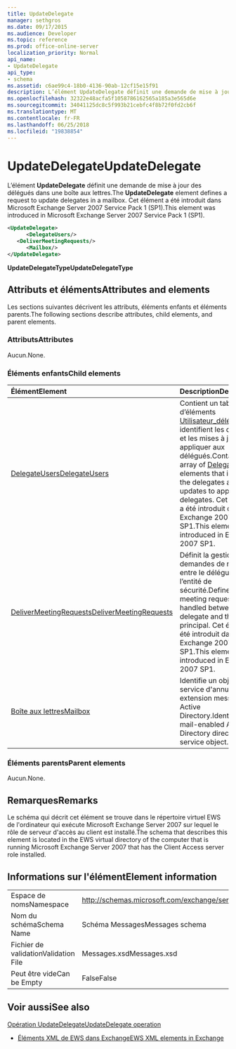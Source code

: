 ```yaml
---
title: UpdateDelegate
manager: sethgros
ms.date: 09/17/2015
ms.audience: Developer
ms.topic: reference
ms.prod: office-online-server
localization_priority: Normal
api_name:
- UpdateDelegate
api_type:
- schema
ms.assetid: c6ae99c4-18b0-4136-90ab-12cf15e15f91
description: L’élément UpdateDelegate définit une demande de mise à jour des délégués dans une boîte aux lettres. Cet élément a été introduit dans Microsoft Exchange Server 2007 Service Pack 1 (SP1).
ms.openlocfilehash: 32322e48acfa5f1058786162565a185a3e565d6e
ms.sourcegitcommit: 34041125dc8c5f993b21cebfc4f8b72f0fd2cb6f
ms.translationtype: MT
ms.contentlocale: fr-FR
ms.lasthandoff: 06/25/2018
ms.locfileid: "19838854"
---
```

# <a name="updatedelegate"></a><span data-ttu-id="f7cb7-104">UpdateDelegate</span><span class="sxs-lookup"><span data-stu-id="f7cb7-104">UpdateDelegate</span></span>

<span data-ttu-id="f7cb7-105">L’élément **UpdateDelegate** définit une demande de mise à jour des délégués dans une boîte aux lettres.</span><span class="sxs-lookup"><span data-stu-id="f7cb7-105">The **UpdateDelegate** element defines a request to update delegates in a mailbox.</span></span> <span data-ttu-id="f7cb7-106">Cet élément a été introduit dans Microsoft Exchange Server 2007 Service Pack 1 (SP1).</span><span class="sxs-lookup"><span data-stu-id="f7cb7-106">This element was introduced in Microsoft Exchange Server 2007 Service Pack 1 (SP1).</span></span> 
  
```xml
<UpdateDelegate>
      <DelegateUsers/>
   <DeliverMeetingRequests/>
      <Mailbox/>
</UpdateDelegate>
```

 <span data-ttu-id="f7cb7-107">**UpdateDelegateType**</span><span class="sxs-lookup"><span data-stu-id="f7cb7-107">**UpdateDelegateType**</span></span>
## <a name="attributes-and-elements"></a><span data-ttu-id="f7cb7-108">Attributs et éléments</span><span class="sxs-lookup"><span data-stu-id="f7cb7-108">Attributes and elements</span></span>

<span data-ttu-id="f7cb7-109">Les sections suivantes décrivent les attributs, éléments enfants et éléments parents.</span><span class="sxs-lookup"><span data-stu-id="f7cb7-109">The following sections describe attributes, child elements, and parent elements.</span></span>
  
### <a name="attributes"></a><span data-ttu-id="f7cb7-110">Attributs</span><span class="sxs-lookup"><span data-stu-id="f7cb7-110">Attributes</span></span>

<span data-ttu-id="f7cb7-111">Aucun.</span><span class="sxs-lookup"><span data-stu-id="f7cb7-111">None.</span></span>
  
### <a name="child-elements"></a><span data-ttu-id="f7cb7-112">Éléments enfants</span><span class="sxs-lookup"><span data-stu-id="f7cb7-112">Child elements</span></span>

|<span data-ttu-id="f7cb7-113">**Élément**</span><span class="sxs-lookup"><span data-stu-id="f7cb7-113">**Element**</span></span>|<span data-ttu-id="f7cb7-114">**Description**</span><span class="sxs-lookup"><span data-stu-id="f7cb7-114">**Description**</span></span>|
|:-----|:-----|
|[<span data-ttu-id="f7cb7-115">DelegateUsers</span><span class="sxs-lookup"><span data-stu-id="f7cb7-115">DelegateUsers</span></span>](delegateusers.md) <br/> |<span data-ttu-id="f7cb7-116">Contient un tableau d’éléments [Utilisateur_délégué](delegateuser.md) qui identifient les délégués et les mises à jour à appliquer aux délégués.</span><span class="sxs-lookup"><span data-stu-id="f7cb7-116">Contains an array of [DelegateUser](delegateuser.md) elements that identify the delegates and the updates to apply to the delegates.</span></span> <span data-ttu-id="f7cb7-117">Cet élément a été introduit dans Exchange 2007 SP1.</span><span class="sxs-lookup"><span data-stu-id="f7cb7-117">This element was introduced in Exchange 2007 SP1.</span></span>  <br/> |
|[<span data-ttu-id="f7cb7-118">DeliverMeetingRequests</span><span class="sxs-lookup"><span data-stu-id="f7cb7-118">DeliverMeetingRequests</span></span>](delivermeetingrequests.md) <br/> |<span data-ttu-id="f7cb7-119">Définit la gestion des demandes de réunion entre le délégué et l’entité de sécurité.</span><span class="sxs-lookup"><span data-stu-id="f7cb7-119">Defines how meeting requests are handled between the delegate and the principal.</span></span> <span data-ttu-id="f7cb7-120">Cet élément a été introduit dans Exchange 2007 SP1.</span><span class="sxs-lookup"><span data-stu-id="f7cb7-120">This element was introduced in Exchange 2007 SP1.</span></span>  <br/> |
|[<span data-ttu-id="f7cb7-121">Boîte aux lettres</span><span class="sxs-lookup"><span data-stu-id="f7cb7-121">Mailbox</span></span>](mailbox.md) <br/> |<span data-ttu-id="f7cb7-122">Identifie un objet de service d'annuaire à extension messagerie Active Directory.</span><span class="sxs-lookup"><span data-stu-id="f7cb7-122">Identifies a mail-enabled Active Directory directory service object.</span></span>  <br/> |
   
### <a name="parent-elements"></a><span data-ttu-id="f7cb7-123">Éléments parents</span><span class="sxs-lookup"><span data-stu-id="f7cb7-123">Parent elements</span></span>

<span data-ttu-id="f7cb7-124">Aucun.</span><span class="sxs-lookup"><span data-stu-id="f7cb7-124">None.</span></span>
  
## <a name="remarks"></a><span data-ttu-id="f7cb7-125">Remarques</span><span class="sxs-lookup"><span data-stu-id="f7cb7-125">Remarks</span></span>

<span data-ttu-id="f7cb7-126">Le schéma qui décrit cet élément se trouve dans le répertoire virtuel EWS de l'ordinateur qui exécute Microsoft Exchange Server 2007 sur lequel le rôle de serveur d'accès au client est installé.</span><span class="sxs-lookup"><span data-stu-id="f7cb7-126">The schema that describes this element is located in the EWS virtual directory of the computer that is running Microsoft Exchange Server 2007 that has the Client Access server role installed.</span></span>
  
## <a name="element-information"></a><span data-ttu-id="f7cb7-127">Informations sur l'élément</span><span class="sxs-lookup"><span data-stu-id="f7cb7-127">Element information</span></span>

|||
|:-----|:-----|
|<span data-ttu-id="f7cb7-128">Espace de noms</span><span class="sxs-lookup"><span data-stu-id="f7cb7-128">Namespace</span></span>  <br/> |http://schemas.microsoft.com/exchange/services/2006/messages  <br/> |
|<span data-ttu-id="f7cb7-129">Nom du schéma</span><span class="sxs-lookup"><span data-stu-id="f7cb7-129">Schema Name</span></span>  <br/> |<span data-ttu-id="f7cb7-130">Schéma Messages</span><span class="sxs-lookup"><span data-stu-id="f7cb7-130">Messages schema</span></span>  <br/> |
|<span data-ttu-id="f7cb7-131">Fichier de validation</span><span class="sxs-lookup"><span data-stu-id="f7cb7-131">Validation File</span></span>  <br/> |<span data-ttu-id="f7cb7-132">Messages.xsd</span><span class="sxs-lookup"><span data-stu-id="f7cb7-132">Messages.xsd</span></span>  <br/> |
|<span data-ttu-id="f7cb7-133">Peut être vide</span><span class="sxs-lookup"><span data-stu-id="f7cb7-133">Can be Empty</span></span>  <br/> |<span data-ttu-id="f7cb7-134">False</span><span class="sxs-lookup"><span data-stu-id="f7cb7-134">False</span></span>  <br/> |
   
## <a name="see-also"></a><span data-ttu-id="f7cb7-135">Voir aussi</span><span class="sxs-lookup"><span data-stu-id="f7cb7-135">See also</span></span>



[<span data-ttu-id="f7cb7-136">Opération UpdateDelegate</span><span class="sxs-lookup"><span data-stu-id="f7cb7-136">UpdateDelegate operation</span></span>](updatedelegate-operation.md)


- [<span data-ttu-id="f7cb7-137">Éléments XML de EWS dans Exchange</span><span class="sxs-lookup"><span data-stu-id="f7cb7-137">EWS XML elements in Exchange</span></span>](ews-xml-elements-in-exchange.md)

